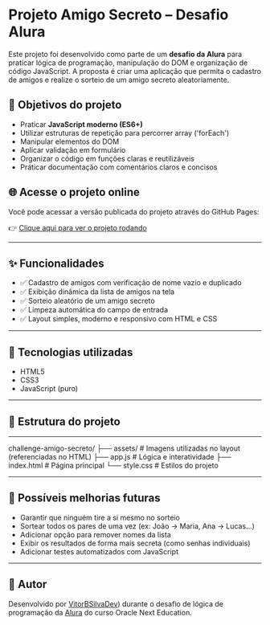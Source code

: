 

# Projeto Amigo Secreto – Desafio Alura

Este projeto foi desenvolvido como parte de um **desafio da Alura** para praticar lógica de programação, manipulação do DOM e organização de código JavaScript. A proposta é criar uma aplicação que permita o cadastro de amigos e realize o sorteio de um amigo secreto aleatoriamente.

## 🧠 Objetivos do projeto

* Praticar **JavaScript moderno (ES6+)**
* Utilizar estruturas de repetição para percorrer array ('forEach')
* Manipular elementos do DOM
* Aplicar validação em formulário
* Organizar o código em funções claras e reutilizáveis
* Práticar documentação com comentários claros e concisos

## 🌐 Acesse o projeto online

Você pode acessar a versão publicada do projeto através do GitHub Pages:

👉 [Clique aqui para ver o projeto rodando](https://vitorbsilvadev.github.io/alura-amigo-secreto-challenge/)

---

## ✨ Funcionalidades

* ✅ Cadastro de amigos com verificação de nome vazio e duplicado
* ✅ Exibição dinâmica da lista de amigos na tela
* ✅ Sorteio aleatório de um amigo secreto
* ✅ Limpeza automática do campo de entrada
* ✅ Layout simples, moderno e responsivo com HTML e CSS

---

## 🚀 Tecnologias utilizadas

* HTML5
* CSS3 
* JavaScript (puro)

---

## 📂 Estrutura do projeto

---
challenge-amigo-secreto/
├── assets/            # Imagens utilizadas no layout (referenciadas no HTML)
├── app.js             # Lógica e interatividade
├── index.html         # Página principal
└── style.css          # Estilos do projeto


---

## 📌 Possíveis melhorias futuras

* Garantir que ninguém tire a si mesmo no sorteio
* Sortear todos os pares de uma vez (ex: João → Maria, Ana → Lucas…)
* Adicionar opção para remover nomes da lista
* Exibir os resultados de forma mais secreta (como senhas individuais)
* Adicionar testes automatizados com JavaScript

---

## 👤 Autor

Desenvolvido por [VitorBSilvaDev](https://github.com/VitorBSilvaDev)) durante o desafio de lógica de programação da [Alura](https://www.alura.com.br/) do curso Oracle Next Education.



